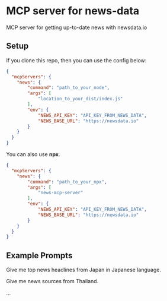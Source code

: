# MCP server for news-data

MCP server for getting up-to-date news with newsdata.io

## Setup

If you clone this repo, then you can use the config below:

```json
{
  "mcpServers": {
    "news": {
        "command": "path_to_your_node",
        "args": [
            "location_to_your_dist/index.js"
        ],
        "env": {
            "NEWS_API_KEY": "API_KEY_FROM_NEWS_DATA",
            "NEWS_BASE_URL": "https://newsdata.io"
        }
    }
  }
}

```

You can also use <b>npx</b>.

```json
{
  "mcpServers": {
    "news": {
        "command": "path_to_your_npx",
        "args": [
            "news-mcp-server"
        ],
        "env": {
            "NEWS_API_KEY": "API_KEY_FROM_NEWS_DATA",
            "NEWS_BASE_URL": "https://newsdata.io"
        }
    }
  }
}

```




## Example Prompts

Give me top news headlines from Japan in Japanese language.

Give me news sources from Thailand.

...